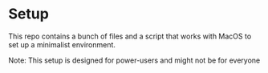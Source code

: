 # Setup

This repo contains a bunch of files and a script that works with MacOS to set up a minimalist environment.

Note: This setup is designed for power-users and might not be for everyone